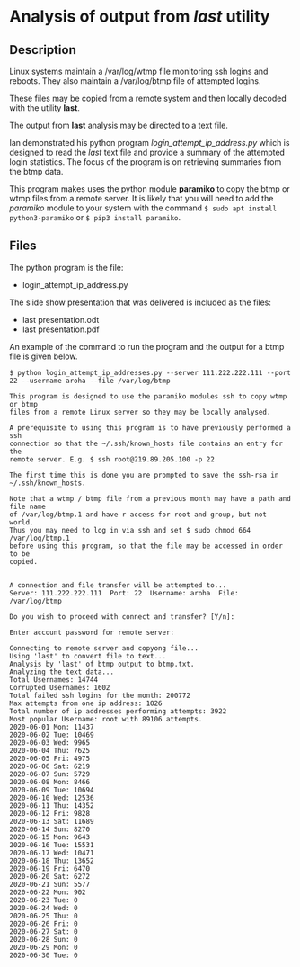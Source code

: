 # Analysis of output from *last* utility

## Description

Linux systems maintain a /var/log/wtmp file monitoring ssh logins and reboots. They also maintain a 
/var/log/btmp file of attempted logins.

These files may be copied from a remote system and then locally decoded with the utility **last**.

The output from **last** analysis may be directed to a text file.

Ian demonstrated his python program *login_attempt_ip_address.py* which is designed to read the *last* 
text file and provide a summary of the attempted login statistics. The focus of the program is on retrieving
summaries from the btmp data. 

This program makes uses the python module **paramiko** to copy the btmp or wtmp files from a remote server. 
It is likely that you will need to add the *paramiko* module to your system with the command 
`$ sudo apt install python3-paramiko` or `$ pip3 install paramiko`.

## Files

The python program is the file:

* login_attempt_ip_address.py

The slide show presentation that was delivered is included as the files:

* last presentation.odt
* last presentation.pdf

An example of the command to run the program and the output for a btmp file is given below.

```
$ python login_attempt_ip_addresses.py --server 111.222.222.111 --port 22 --username aroha --file /var/log/btmp

This program is designed to use the paramiko modules ssh to copy wtmp or btmp 
files from a remote Linux server so they may be locally analysed.

A prerequisite to using this program is to have previously performed a ssh
connection so that the ~/.ssh/known_hosts file contains an entry for the
remote server. E.g. $ ssh root@219.89.205.100 -p 22 

The first time this is done you are prompted to save the ssh-rsa in 
~/.ssh/known_hosts.  

Note that a wtmp / btmp file from a previous month may have a path and file name
of /var/log/btmp.1 and have r access for root and group, but not world.
Thus you may need to log in via ssh and set $ sudo chmod 664 /var/log/btmp.1
before using this program, so that the file may be accessed in order to be 
copied.


A connection and file transfer will be attempted to...
Server: 111.222.222.111  Port: 22  Username: aroha  File: /var/log/btmp

Do you wish to proceed with connect and transfer? [Y/n]: 

Enter account password for remote server: 

Connecting to remote server and copyong file...
Using 'last' to convert file to text...
Analysis by 'last' of btmp output to btmp.txt.
Analyzing the text data...
Total Usernames: 14744
Corrupted Usernames: 1602
Total failed ssh logins for the month: 200772
Max attempts from one ip address: 1026
Total number of ip addresses performing attempts: 3922
Most popular Username: root with 89106 attempts.
2020-06-01 Mon: 11437
2020-06-02 Tue: 10469
2020-06-03 Wed: 9965
2020-06-04 Thu: 7625
2020-06-05 Fri: 4975
2020-06-06 Sat: 6219
2020-06-07 Sun: 5729
2020-06-08 Mon: 8466
2020-06-09 Tue: 10694
2020-06-10 Wed: 12536
2020-06-11 Thu: 14352
2020-06-12 Fri: 9828
2020-06-13 Sat: 11689
2020-06-14 Sun: 8270
2020-06-15 Mon: 9643
2020-06-16 Tue: 15531
2020-06-17 Wed: 10471
2020-06-18 Thu: 13652
2020-06-19 Fri: 6470
2020-06-20 Sat: 6272
2020-06-21 Sun: 5577
2020-06-22 Mon: 902
2020-06-23 Tue: 0
2020-06-24 Wed: 0
2020-06-25 Thu: 0
2020-06-26 Fri: 0
2020-06-27 Sat: 0
2020-06-28 Sun: 0
2020-06-29 Mon: 0
2020-06-30 Tue: 0

```

